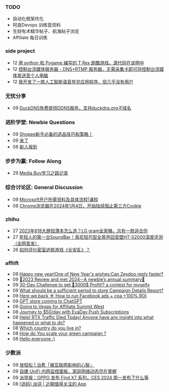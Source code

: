 ### TODO
-  自动化框架优化
-  阿良Devops 训练营资料
-  生财有术精华帖子、航海帖子浏览
-  Affiliate 每日训练

### side project
<!-- sideproject:START -->
-  12 [用 python 和 Pygame 编写的 T Rex 跑酷游戏。源代码在说明中](https://www.youtube.com/watch?v=pZySIXSelCA)
-  12 [控制台流媒体服务器 - DNS+RTMP 服务器，无需采集卡即可将控制台流媒体发送至个人电脑](https://github.com/Aioros/console-streaming-server)
-  12 [我开发了一款人工智能语音导览应用程序，但几乎没有用户](https://www.reddit.com/r/SideProject/comments/18gpp0e/ive_built_an_ai_audio_tour_app_but_have_almost_no/)<!-- sideproject:END -->


### 无忧分享
<!-- ruyo:START -->
-  09 [DuckDNS免费提供DDNS服务，支持duckdns.org子域名](https://51.ruyo.net/18593.html)<!-- ruyo:END -->

### 进阶学堂: Newbie Questions
<!-- advertcn1:START -->
-  09 [Shopee新手必备的选品技巧和策略！](https://www.advertcn.com/thread-113603-1-1.html)
-  09 [来了](https://www.advertcn.com/thread-113598-1-1.html)
-  08 [新人报到](https://www.advertcn.com/thread-113594-1-1.html)<!-- advertcn1:END -->

### 步步为赢: Follow Along
<!-- advertcn2:START -->
-  29 [Media Buy学习之路记录](https://www.advertcn.com/thread-113493-1-1.html)<!-- advertcn2:END -->

### 综合讨论区: General Discussion
<!-- advertcn3:START -->
-  09 [Microsoft开户所需资料及具体流程|课程](https://www.advertcn.com/thread-113599-1-1.html)
-  08 [Chrome浏览器在2024年1月4日，开始陆续阻止第三方Cookie](https://www.advertcn.com/thread-113596-1-1.html)<!-- advertcn3:END -->


### zhihu
<!-- zhihu:START -->
-  27 [2023年618大屏轻薄本怎么选？LG gram全家桶，总有一款适合你](http://zhuanlan.zhihu.com/p/632641888?utm_campaign=rss&utm_medium=rss&utm_source=rss&utm_content=title)
-  27 [年轻人的第一台SoundBar！索尼轻巧型全景声回音壁HT-S2000深度评测（全网首发）](http://zhuanlan.zhihu.com/p/630990296?utm_campaign=rss&utm_medium=rss&utm_source=rss&utm_content=title)
-  26 [如何评价密室逃脱游戏《长安乱》？](http://www.zhihu.com/question/563950552/answer/3045961312?utm_campaign=rss&utm_medium=rss&utm_source=rss&utm_content=title)<!-- zhihu:END -->

### afflift
<!-- afflift:START -->
-  09 [Happy new year!One of New Year&#39;s wishes:Can Zeydoo reply faster?](https://afflift.com/f/threads/happy-new-year-one-of-new-years-wishes-can-zeydoo-reply-faster.12399/)
-  09 [🌟2023 Review and met 2024--A newbie’s annual summary🌟](https://afflift.com/f/threads/%F0%9F%8C%9F2023-review-and-met-2024-a-newbie%E2%80%99s-annual-summary%F0%9F%8C%9F.12427/)
-  09 [30-Day Challenge to get 🎯3000$ Profit⁉ a contest for myself✊](https://afflift.com/f/threads/30-day-challenge-to-get-%F0%9F%8E%AF3000-profit%E2%81%89-a-contest-for-myself%E2%9C%8A.9419/)
-  09 [What should be a sufficient period to store Campaign Details Report?](https://afflift.com/f/threads/what-should-be-a-sufficient-period-to-store-campaign-details-report.12426/)
-  09 [Here we back ☀️ How to run Facebook ads + cpa +100% ROI](https://afflift.com/f/threads/here-we-back-%E2%98%80%EF%B8%8F-how-to-run-facebook-ads-cpa-100-roi.12146/)
-  09 [GPT store coming to ChatGPT](https://afflift.com/f/threads/gpt-store-coming-to-chatgpt.12414/)
-  09 [Going to Vegas for Affiliate Summit West](https://afflift.com/f/threads/going-to-vegas-for-affiliate-summit-west.12424/)
-  08 [Journey to $50/day with EvaDav Push Subscriptions](https://afflift.com/f/threads/journey-to-50-day-with-evadav-push-subscriptions.11899/)
-  08 [Help! RTX Traffic Died Today! Anyone have any insight into what happened or what to do?](https://afflift.com/f/threads/help-rtx-traffic-died-today-anyone-have-any-insight-into-what-happened-or-what-to-do.10847/)
-  08 [Which country do you live in?](https://afflift.com/f/threads/which-country-do-you-live-in.65/)
-  08 [How do You scale your green campaign ?](https://afflift.com/f/threads/how-do-you-scale-your-green-campaign.12349/)
-  08 [Hello everyone :&rpar;](https://afflift.com/f/threads/hello-everyone.12425/)<!-- afflift:END -->

### 少数派
<!-- sspai:START -->
-  09 [放轻松 | 治愈「被互联网影响的心智」](https://sspai.com/post/85420)
-  09 [自建 UniFi 内网监控面板，家庭网络动态尽在掌握](https://sspai.com/post/85481)
-  09 [派早报：OPPO 发布 Find X7 系列，CES 2024 周一发布了什么等](https://sspai.com/post/85670)
-  08 [[送码] 派评 | 近期值得关注的 App](https://sspai.com/post/85663)<!-- sspai:END -->
